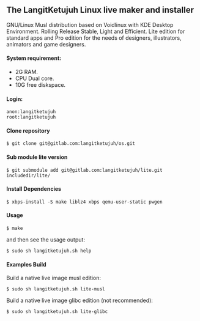 ## The LangitKetujuh Linux live maker and installer

GNU/Linux Musl distribution based on Voidlinux with KDE Desktop Environment. Rolling Release Stable, Light and Efficient. Lite edition for standard apps and Pro edition for the needs of designers, illustrators, animators and game designers.

#### System requirement:

- 2G RAM.
- CPU Dual core.
- 10G free diskspace.

#### Login:

    anon:langitketujuh
    root:langitketujuh

#### Clone repository

    $ git clone git@gitlab.com:langitketujuh/os.git
    
#### Sub module lite version

    $ git submodule add git@gitlab.com:langitketujuh/lite.git includedir/lite/
    
#### Install Dependencies

    $ xbps-install -S make liblz4 xbps qemu-user-static pwgen

#### Usage

    $ make

and then see the usage output:

    $ sudo sh langitketujuh.sh help

#### Examples Build

Build a native live image musl edition:

    $ sudo sh langitketujuh.sh lite-musl
    
Build a native live image glibc edition (not recommended):

    $ sudo sh langitketujuh.sh lite-glibc
